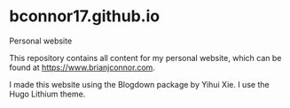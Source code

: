 # bconnor17.github.io
Personal website

This repository contains all content for my personal website, which can be found at https://www.brianjconnor.com.

I made this website using the Blogdown package by Yihui Xie. I use the Hugo Lithium theme.
